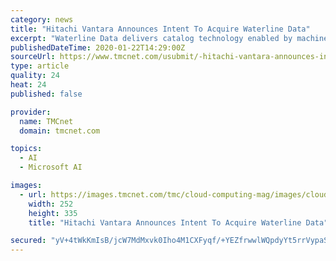 ```yaml
---
category: news
title: "Hitachi Vantara Announces Intent To Acquire Waterline Data"
excerpt: "Waterline Data delivers catalog technology enabled by machine learning (ML) that automates metadata discovery to solve modern data ... It can be applied on-premises or in the cloud to large volumes of data in Hadoop, SQL, Amazon Web Services (AWS), Microsoft Azure and Google Cloud environments. Waterline Data’s patented “fingerprinting ..."
publishedDateTime: 2020-01-22T14:29:00Z
sourceUrl: https://www.tmcnet.com/usubmit/-hitachi-vantara-announces-intent-acquire-waterline-data-/2020/01/22/9085292.htm
type: article
quality: 24
heat: 24
published: false

provider:
  name: TMCnet
  domain: tmcnet.com

topics:
  - AI
  - Microsoft AI

images:
  - url: https://images.tmcnet.com/tmc/cloud-computing-mag/images/cloud-computing-0515-cover.jpg
    width: 252
    height: 335
    title: "Hitachi Vantara Announces Intent To Acquire Waterline Data"

secured: "yV+4tWkKmIsB/jcW7MdMxvk0Iho4M1CXFyqf/+YEZfrwwlWQpdyYt5rrVypaSzukXE/KdDdH9VpRnkSkluq5ERRZOW5hefPC0z6PbeS1JvBhL4EnH8VyzZDT6anqVVY2XOrX1NQGcmBHqI4TyHKub5QVrWSpY2p9H3zkhkqRJKeTSKJm3J4mbV2MpodJftCRlQojLHVF5CnjPBPS4aHyz9qpAS1hQ1O0oOatl3dCR0ptPrzB7uiecngIeWpSXT8MQDDdI7V+hwIMBPkKkR07FJG0V9OvOkOY5lp4Y4J/9Ic=;jum4PnDmdWczbyzPYYRUcw=="
---
```


